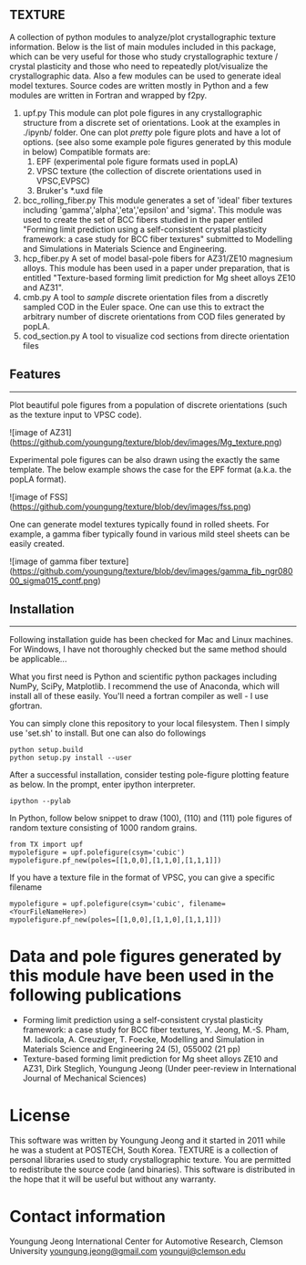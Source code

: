 TEXTURE
-------
A collection of python modules to analyze/plot crystallographic texture information.
Below is the list of main modules included in this package, which can be very useful
for those who study crystallographic texture / crystal plasticity and those who
need to repeatedly plot/visualize the crystallographic data.
Also a few modules can be used to generate ideal model textures.
Source codes are written mostly in Python and a few modules are written in Fortran and wrapped by f2py.


1. upf.py
   This module can plot pole figures in any crystallographic structure from a discrete set of orientations.
   Look at the examples in ./ipynb/ folder.
   One can plot *pretty* pole figure plots and have a lot of options.
   (see also some example pole figures generated by this module in below)
   Compatible formats are:
   1. EPF (experimental pole figure formats used in popLA)
   2. VPSC texture (the collection of discrete orientations used in VPSC,EVPSC)
   3. Bruker's *.uxd file
2. bcc_rolling_fiber.py
   This module generates a set of 'ideal' fiber textures including 'gamma','alpha','eta','epsilon' and 'sigma'. This module was used to create the set of BCC fibers studied in the paper entiled "Forming limit prediction using a self-consistent crystal plasticity framework: a case study for BCC fiber textures" submitted to Modelling and Simulations in Materials Science and Engineering.
3. hcp_fiber.py
   A set of model basal-pole fibers for AZ31/ZE10 magnesium alloys. This module has been used in a paper under preparation, that is entitled "Texture-based forming limit prediction for Mg sheet alloys ZE10 and AZ31".
4. cmb.py
   A tool to *sample* discrete orientation files from a discretly sampled COD in the Euler space. One can use this to extract the arbitrary number of discrete orientations from COD files generated by popLA.
5. cod_section.py
   A tool to visualize cod sections from directe orientation files


## Features
-----------
Plot beautiful pole figures from a population of discrete orientations (such as the texture input to VPSC code).


![image of AZ31]
(https://github.com/youngung/texture/blob/dev/images/Mg_texture.png)


Experimental pole figures can be also drawn using the exactly the same template.
The below example shows the case for the EPF format (a.k.a. the popLA format).


![image of FSS]
(https://github.com/youngung/texture/blob/dev/images/fss.png)


One can generate model textures typically found in rolled sheets.
For example, a gamma fiber typically found in various mild steel sheets can be easily created.


![image of gamma fiber texture]
(https://github.com/youngung/texture/blob/dev/images/gamma_fib_ngr08000_sigma015_contf.png)


## Installation
---------------
Following installation guide has been checked for Mac and Linux machines.
For Windows, I have not thoroughly checked but the same method should be applicable...

What you first need is Python and scientific python packages including NumPy, SciPy, Matplotlib.
I recommend the use of Anaconda, which will install all of these easily.
You'll need a fortran compiler as well - I use gfortran.

You can simply clone this repository to your local filesystem.
Then I simply use 'set.sh' to install.
But one can also do followings

```
python setup.build
python setup.py install --user
```

After a successful installation, consider testing pole-figure plotting feature as below.
In the prompt, enter ipython interpreter.
```
ipython --pylab
```

In Python, follow below snippet to draw (100), (110) and (111) pole figures of random texture consisting of 1000 random grains.
```
from TX import upf
mypolefigure = upf.polefigure(csym='cubic')
mypolefigure.pf_new(poles=[[1,0,0],[1,1,0],[1,1,1]])
```

If you have a texture file in the format of VPSC, you can give a specific filename
```
mypolefigure = upf.polefigure(csym='cubic', filename=<YourFileNameHere>)
mypolefigure.pf_new(poles=[[1,0,0],[1,1,0],[1,1,1]])
```


# Data and pole figures generated by this module have been used in the following publications
- Forming limit prediction using a self-consistent crystal plasticity framework: a case study for BCC fiber textures, Y. Jeong, M.-S. Pham, M. Iadicola, A. Creuziger, T. Foecke, Modelling and Simulation in Materials Science and Engineering 24 (5), 055002 (21 pp)
- Texture-based forming limit prediction for Mg sheet alloys ZE10 and AZ31, Dirk Steglich, Youngung Jeong (Under peer-review in International Journal of Mechanical Sciences)


# License
This software was written by Youngung Jeong and it started in 2011 while he was a student at POSTECH, South Korea.
TEXTURE is a collection of personal libraries used to study crystallographic texture.
You are permitted to redistribute the source code (and binaries).
This software is distributed in the hope that it will be useful but without any warranty.


# Contact information
Youngung Jeong
International Center for Automotive Research, Clemson University
youngung.jeong@gmail.com
younguj@clemson.edu
